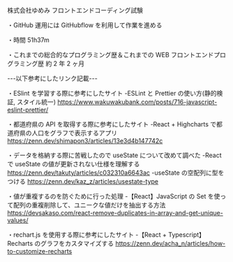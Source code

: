 株式会社ゆめみ
フロントエンドコーディング試験

・GitHub 運用には GitHubflow を利用して作業を進める

・時間
51h37m

・これまでの総合的なプログラミング歴＆これまでの WEB フロントエンドプログラミング歴
約 2 年 2 ヶ月

---以下参考にしたリンク記載---

・ESlint を学習する際に参考にしたサイト
-ESLint と Prettier の使い方(静的検証, スタイル統一)
https://www.wakuwakubank.com/posts/716-javascript-eslint-prettier/

・都道府県の API を取得する際に参考にしたサイト
-React + Highcharts で都道府県の人口をグラフで表示するアプリ
https://zenn.dev/shimapon3/articles/13e3d4b147742c

・データを格納する際に苦戦したので useState について改めて調べた
-React で useState の値が更新されない仕様を理解する
https://zenn.dev/takuty/articles/c032310a6643ac
-useState の空配列に型をつける
https://zenn.dev/kaz_z/articles/usestate-type

・値が重複するのを防ぐために行った処理 -【React】JavaScript の Set を使って配列の重複削除して、ユニークな値だけを抽出する方法
https://devsakaso.com/react-remove-duplicates-in-array-and-get-unique-values/

・rechart.js を使用する際に参考にしたサイト -【React + Typescript】Recharts のグラフをカスタマイズする
https://zenn.dev/acha_n/articles/how-to-customize-recharts

